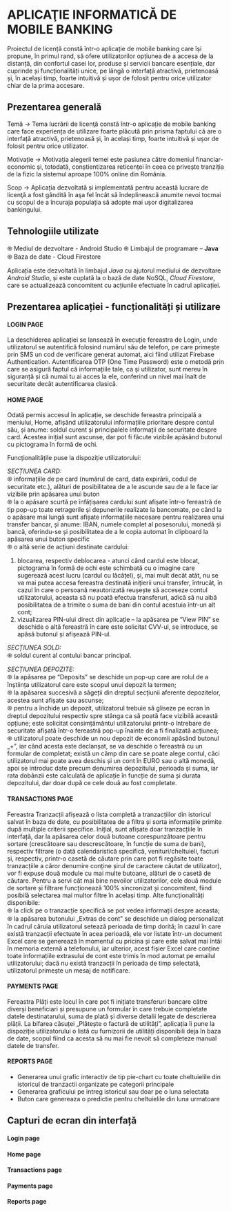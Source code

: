 # APLICAŢIE INFORMATICĂ DE MOBILE BANKING
Proiectul de licență constă într-o aplicație de mobile banking care își propune, în primul rand, să ofere utilizatorilor opțiunea de a accesa de la distanță, din confortul casei lor, produse și servicii bancare esențiale, dar cuprinde și funcționalități unice, pe lângă o interfață atractivă, prietenoasă și, în același timp, foarte intuitivă și ușor de folosit pentru orice utilizator chiar de la prima accesare.

## Prezentarea generală
Temă -> Tema lucrării de licenţă constă într-o aplicație de mobile banking care face experiența de utilizare foarte plăcută prin prisma faptului că are o interfață atractivă, prietenoasă și, în același timp, foarte intuitivă și ușor de folosit pentru orice utilizator. <br />


Motivație -> Motivația alegerii temei este pasiunea către domeniul financiar-economic și, totodată, conștientizarea reticenței în ceea ce privește tranziția de la fizic la sistemul aproape 100% online din România. <br />


Scop -> Aplicația dezvoltată și implementată pentru această lucrare de licenţă a fost gândită în aşa fel încât să îndeplinească anumite nevoi tocmai cu scopul de a încuraja populația să adopte mai ușor digitalizarea bankingului.

## Tehnologiile utilizate
֍ Mediul de dezvoltare - Android Studio
֍ Limbajul de programare – **Java**
֍ Baza de date - Cloud Firestore


Aplicația este dezvoltată în limbajul *Java* cu ajutorul mediului de dezvoltare *Android Studio*, și este cuplată la o bază de date NoSQL, *Cloud Firestore*, care se actualizează concomitent cu acțiunile efectuate în cadrul aplicației. 





## Prezentarea aplicației - funcționalități și utilizare
#### LOGIN PAGE
La deschiderea aplicației se lansează în execuție fereastra de Login, unde utilizatorul se autentifică folosind numărul său de telefon, pe care primește prin SMS un cod de verificare generat automat, aici fiind utilizat Firebase Authentication. Autentificarea OTP (One Time Password) este o metodă prin care se asigură faptul că informațiile tale, ca și utilizator, sunt mereu în siguranță și că numai tu ai acces la ele, conferind un nivel mai înalt de securitate decât autentificarea clasică.
#### HOME PAGE
Odată permis accesul în aplicație, se deschide fereastra principală a meniului, Home, afișând utilizatorului informațiile prioritare despre contul său, și anume: soldul curent și principalele informații de securitate despre card. Acestea inițial sunt ascunse, dar pot fi făcute vizibile apăsând butonul cu pictograma în formă de ochi. 


Funcționalitățile puse la dispoziție utilizatorului: <br />

*SECȚIUNEA CARD:* <br />
֍ informațiile de pe card (numărul de card, data expirării, codul de securitate etc.), alături de posibilitatea de a le ascunde sau de a le face iar vizibile prin apăsarea unui buton <br />
֍ la o apăsare scurtă pe înfățișarea cardului sunt afișate într-o fereastră de tip pop-up toate retragerile și depunerile realizate la bancomate, pe când la o apăsare mai lungă sunt afișate informațiile necesare pentru realizarea unui transfer bancar, și anume: IBAN, numele complet al posesorului, monedă și bancă, oferindu-se și posibilitatea de a le copia automat în clipboard la apăsarea unui buton specific <br />
֍  o altă serie de acțiuni destinate cardului: <br />
1.	blocarea, respectiv deblocarea - atunci când cardul este blocat, pictograma în formă de ochi este schimbată cu o imagine care sugerează acest lucru (cardul cu lăcățel), și, mai mult decât atât, nu se va mai putea accesa fereastra destinată inițierii unui transfer, întrucât, în cazul în care o persoană neautorizată reușește să acceseze contul utilizatorului, aceasta să nu poată efectua transferuri, adică să nu aibă posibilitatea de a trimite o suma de bani din contul acestuia într-un alt cont; <br />
2.	vizualizarea PIN-ului direct din aplicație – la apăsarea pe “View PIN” se deschide o altă fereastră în care este solicitat CVV-ul, se introduce, se apăsă butonul și afișează PIN-ul. <br />

*SECȚIUNEA SOLD:* <br />
֍ soldul curent al contului bancar principal. <br />

*SECȚIUNEA DEPOZITE:* <br />
֍ la apăsarea pe “Deposits” se deschide un pop-up care  are rolul de a înștiința utilizatorul care este scopul unui depozit la termen; <br />
֍ la apăsarea succesivă a săgeții din dreptul secțiunii aferente depozitelor, acestea sunt afișate sau ascunse; <br />
֍ pentru a închide un depozit, utilizatorul trebuie să gliseze pe ecran în dreptul depozitului respectiv spre stânga ca să poată face vizibilă această opțiune; este solicitat consimțământul utilizatorului printr-o întrebare de securitate afișată într-o fereastră pop-up înainte de a fi finalizată acțiunea; <br />
֍ utilizatorul poate deschide un nou depozit de economii apăsând butonul „+”, iar când acesta este declanșat, se va deschide o fereastră cu un formular de completat; există un câmp din care se poate alege contul, căci utilizatorul mai poate avea deschis și un cont în EURO sau o altă monedă, apoi se introduc date precum denumirea depozitului, perioada și suma, iar rata dobânzii este calculată de aplicație în funcție de suma și durata depozitului, dar doar după ce cele două au fost completate. <br />

#### TRANSACTIONS PAGE
Fereastra Tranzacții afișează o lista completă a tranzacțiilor din istoricul salvat în baza de date, cu posibilitatea de a filtra și sorta informațiile primite după multiple criterii specifice. Inițial, sunt afișate doar tranzacțiile în interfață, dar la apăsarea celor două butoane corespunzătoare pentru sortare (crescătoare sau descrescătoare, în funcție de suma de bani), respectiv filtrare (o dată calendaristică specifică, venituri/cheltuieli, facturi și, respectiv, printr-o casetă de căutare prin care pot fi regăsite toate tranzacțiile a căror denumire conține șirul de caractere căutat de utilizator), vor fi expuse două module cu mai multe butoane, alături de o casetă de căutare. Pentru a servi cât mai bine nevoilor utilizatorilor, cele două module de sortare și filtrare funcționează 100% sincronizat și concomitent, fiind posibilă selectarea mai multor filtre în același timp.
Alte funcționalități disponibile: <br />
֍ la click pe o tranzacție specifică se pot vedea informații despre aceasta; <br />
֍ la apăsarea butonului „Extras de cont” se deschide un dialog personalizat în cadrul căruia utilizatorul setează perioada de timp dorită; în cazul în care există tranzacții efectuate în acea perioadă, ele vor listate într-un document Excel care se generează în momentul cu pricina și care este salvat mai întâi în memoria externă a telefonului, iar ulterior, acest fișier Excel care conține toate informațiile extrasului de cont este trimis în mod automat pe emailul utilizatorului;  dacă nu există tranzacții în perioada de timp selectată, utilizatorul primește un mesaj de notificare. <br />


#### PAYMENTS PAGE
Fereastra Plăți este locul în care pot fi inițiate transferuri bancare către diverși beneficiari și presupune un formular în care trebuie completate datele destinatarului, suma de plată și diverse detalii legate de descrierea plății. La bifarea căsuței „Plătește o factură de utilități”, aplicația îi pune la dispoziție utilizatorului o listă cu furnizorii de utilități disponibili deja în baza de date, scopul fiind ca acesta să nu mai fie nevoit să completeze manual datele de transfer.

#### REPORTS PAGE
+ Generarea unui grafic interactiv de tip pie-chart cu toate cheltuielile din istoricul de tranzactii organizate pe categorii principale
+ Generarea graficului pe intreg istoricul sau doar pe o luna selectata
+ Buton care genereaza o predictie pentru cheltuielile din luna urmatoare

## Capturi de ecran din interfață
#### Login page

#### Home page

#### Transactions page

#### Payments page

#### Reports page



